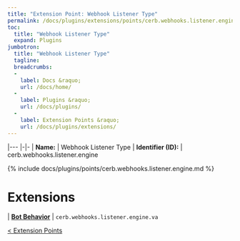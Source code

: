 ```yaml
---
title: "Extension Point: Webhook Listener Type"
permalink: /docs/plugins/extensions/points/cerb.webhooks.listener.engine/
toc:
  title: "Webhook Listener Type"
  expand: Plugins
jumbotron:
  title: "Webhook Listener Type"
  tagline: 
  breadcrumbs:
  -
    label: Docs &raquo;
    url: /docs/home/
  -
    label: Plugins &raquo;
    url: /docs/plugins/
  -
    label: Extension Points &raquo;
    url: /docs/plugins/extensions/
---
```


|---
|-|-
| **Name:** | Webhook Listener Type
| **Identifier (ID):** | cerb.webhooks.listener.engine

{% include docs/plugins/points/cerb.webhooks.listener.engine.md %}

# Extensions

| [**Bot Behavior**](/docs/plugins/extensions/cerb.webhooks.listener.engine.va/) | `cerb.webhooks.listener.engine.va`

<div class="section-nav">
	<div class="left">
		<a href="/docs/plugins/extensions/#extension-points" class="prev">&lt; Extension Points</a>
	</div>
	<div class="right align-right">
	</div>
</div>
<div class="clear"></div>